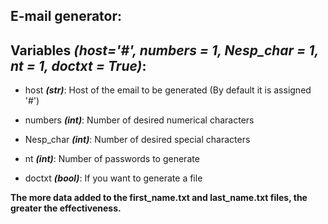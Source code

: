 ## E-mail generator:

## Variables *__(host='#', numbers = 1, Nesp_char = 1, nt = 1, doctxt = True)__*:

* host *__(str)__*: Host of the email to be generated (By default it is assigned '#')

* numbers *__(int)__*: Number of desired numerical characters 

* Nesp_char *__(int)__*: Number of desired special characters

* nt *__(int)__*: Number of passwords to generate 

* doctxt *__(bool)__*: If you want to generate a file

__The more data added to the first_name.txt and last_name.txt files, the greater the effectiveness.__
